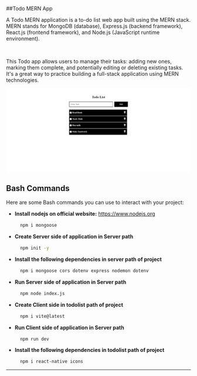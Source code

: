 ##Todo MERN App

A Todo MERN application is a to-do list web app built using the MERN stack. MERN stands for MongoDB (database), Express.js (backend framework), React.js (frontend framework), and Node.js (JavaScript runtime environment).

<br/>

This Todo app allows users to manage their tasks: adding new ones, marking them complete, and potentially editing or deleting existing tasks. It's a great way to practice building a full-stack application using MERN technologies.

[![Image of your project](./Readme-image/readme-pic.png)](#)

## Bash Commands

Here are some Bash commands you can use to interact with your project:

* **Install nodejs on official website:** https://www.nodejs.org
  ```bash
    npm i mongoose

* **Create Server side of application in Server path**
  ```bash
    npm init -y

* **Install the following dependencies in server path of project**
  ```bash
    npm i mongoose cors dotenv express nodemon dotenv 

* **Run Server side of application in Server path**
  ```bash
    npm node index.js

* **Create Client side in todolist path of project**
  ```bash
    npm i vite@latest 

* **Run Client side of application in Server path**
  ```bash
    npm run dev

* **Install the following dependencies in todolist path of project**
  ```bash
    npm i react-native icons

****
